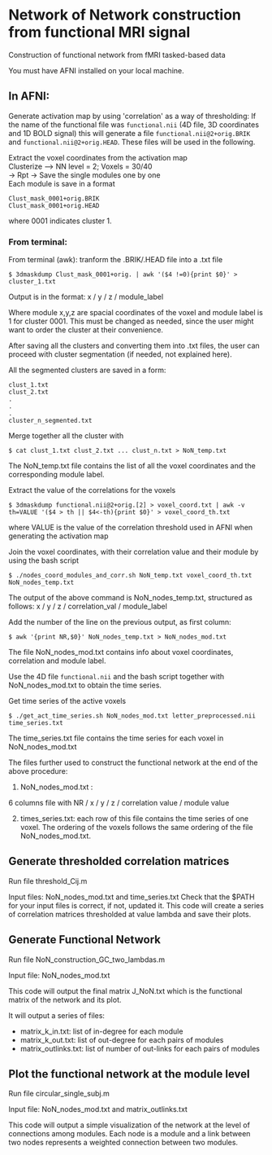 # Network of Network construction from functional MRI signal
Construction of functional network from fMRI tasked-based data

You must have AFNI installed on your local machine.

## In AFNI:

Generate activation map by using 'correlation' as a way of thresholding:
If the name of the functional file was `functional.nii` (4D file, 3D coordinates 
and 1D BOLD signal) this will generate a file  `functional.nii@2+orig.BRIK` and 
`functional.nii@2+orig.HEAD`. These files
will be used in the following.

Extract the voxel coordinates from the activation map <br/>
Clusterize --> NN level = 2; Voxels = 30/40<br/>
-> Rpt -> Save the single modules one by one<br/>
Each module is save in a format 
```
Clust_mask_0001+orig.BRIK
Clust_mask_0001+orig.HEAD
```
where 0001 indicates cluster 1.<br/>

### From terminal:

From terminal (awk): tranform the .BRIK/.HEAD file into a .txt file
```
$ 3dmaskdump Clust_mask_0001+orig. | awk '($4 !=0){print $0}' > cluster_1.txt
```
Output is in the format: x / y / z / module_label

Where module x,y,z are spacial coordinates of the voxel and module label is 1 for cluster 0001. This must be changed as needed, since the user might want to order the cluster at their convenience.

After saving all the clusters and converting them into .txt files, the user can proceed with cluster segmentation (if needed, not explained here).

All the segmented clusters are saved in a form:
```
clust_1.txt
clust_2.txt
.
.
.
cluster_n_segmented.txt
```
Merge together all the cluster with 
```
$ cat clust_1.txt clust_2.txt ... clust_n.txt > NoN_temp.txt
```
The NoN_temp.txt file contains the list of all the voxel coordinates and the corresponding module label.

Extract the value of the correlations for the voxels

`$ 3dmaskdump functional.nii@2+orig.[2] > voxel_coord.txt | awk -v th=VALUE '($4 > th || $4<-th){print $0}' > voxel_coord_th.txt`

where VALUE is the value of the correlation threshold used in AFNI when generating the activation map

Join the voxel coordinates, with their correlation value and their module by using the bash script

`$ ./nodes_coord_modules_and_corr.sh NoN_temp.txt voxel_coord_th.txt NoN_nodes_temp.txt`

The output of the above command is NoN_nodes_temp.txt, structured as follows: x / y / z / correlation_val / module_label

Add the number of the line on the previous output, as first column:

`$ awk '{print NR,$0}' NoN_nodes_temp.txt > NoN_nodes_mod.txt`

The file NoN_nodes_mod.txt contains info about voxel coordinates, correlation and module label.

Use the 4D file `functional.nii` and the bash script together with NoN_nodes_mod.txt to obtain the time series.

Get time series of the active voxels

`$ ./get_act_time_series.sh NoN_nodes_mod.txt letter_preprocessed.nii time_series.txt`

The time_series.txt file contains the time series for each voxel in NoN_nodes_mod.txt

The files further used to construct the functional network at the end of the above procedure:

1. NoN_nodes_mod.txt : 

6 columns file with NR / x / y / z / correlation value / module value


2. times_series.txt: 
each row of this file contains the time series of one voxel. The ordering of the voxels follows the same ordering of the file NoN_nodes_mod.txt. 

## Generate thresholded correlation matrices 
Run file threshold_Cij.m

Input files: NoN_nodes_mod.txt and time_series.txt
Check that the $PATH for your input files is correct, if not, updated it. This code will create a series of correlation matrices thresholded at value lambda and save their plots.

## Generate Functional Network
Run file NoN_construction_GC_two_lambdas.m

Input file: NoN_nodes_mod.txt

This code will output the final matrix J_NoN.txt which is the functional matrix of the network and its plot.

It will output a series of files:
- matrix_k_in.txt: list of in-degree for each module
- matrix_k_out.txt: list of out-degree for each pairs of modules
- matrix_outlinks.txt: list of number of out-links for each pairs of modules

## Plot the functional network at the module level

Run file circular_single_subj.m

Input file: NoN_nodes_mod.txt and matrix_outlinks.txt

This code will output a simple visualization of the network at the level of connections among modules. Each node is a module and a link between two nodes represents a weighted connection between two modules. 







